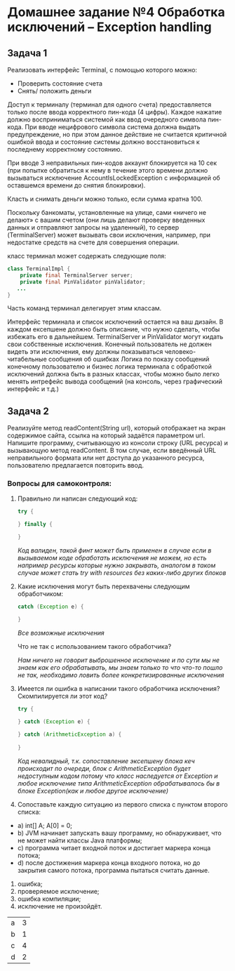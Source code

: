 # Домашнее задание №4 Обработка исключений – Exception handling

## Задача 1
Реализовать интерфейс Terminal, c помощью которого можно:
- Проверить состояние счета
- Снять/ положить деньги

Доступ к терминалу (терминал для одного счета) предоставляется только после ввода корректного пин-кода (4 цифры). Каждое нажатие должно восприниматься системой как ввод очередного символа пин-кода. При вводе нецифрового символа система должна выдать предупреждение, но при этом данное действие не считается критичной ошибкой ввода и состояние системы должно восстановиться к последнему корректному состоянию.

При вводе 3 неправильных пин-кодов аккаунт блокируется на 10 сек (при попытке обратиться к нему в течение этого времени должно вызываться исключение AccountIsLockedException c информацией об оставшемся времени до снятия блокировки).

Класть и снимать деньги можно только, если сумма кратна 100.

Поскольку банкоматы, установленные на улице, сами «ничего не делают» с вашим счетом (они лишь делают проверку введенных данных и отправляют запросы на удаленный), то сервер (TerminalServer) может вызывать свои исключения, например, при недостатке средств на счете для совершения операции. 

класс терминал может содержать следующие поля:
```java
class TerminalImpl {
    private final TerminalServer server;
    private final PinValidator pinValidator; 
   ...
}
```
Часть команд терминал делегирует этим классам.

Интерфейс терминала и список исключений остается на ваш дизайн. В каждом ексепшене должно быть описание, что нужно сделать, чтобы избежать его в дальнейшем.
TerminalServer и PinValidator могут кидать свои собственные исключения. Конечный пользователь не должен видеть эти исключения, ему должны показываться человеко-читабельные сообщения об ошибках
Логика по показу сообщений конечному пользователю и бизнес логика терминала с обработкой исключений должна быть в разных классах, чтобы можно было легко менять интрефейс вывода сообщений (на консоль, через графический интерфейс и т.д.)

## Задача 2
Реализуйте метод readContent(String url), который отображает на экран
содержимое сайта, ссылка на который задаётся параметром url.
Напишите программу, считывающую из консоли строку (URL ресурса) и вызывающую
метод readContent. В том случае, если введённый URL неправильного формата
или нет доступа до указанного ресурса, пользователю предлагается повторить ввод.


###  Вопросы для самоконтроля:
1. Правильно ли написан следующий код:
    ```java 
    try {

    } finally {

    }
    ```
    *Код валиден, такой финт может быть применен в случае если в вызываемом коде обработать исключения не можем, но есть например ресурсы которые нужно закрывать, аналогом в таком случае может стать try with resources без каких-либо других блоков*

2. Какие исключения могут быть перехвачены следующим обработчиком:
    ```java 
    catch (Exception e) {

    }
    ```
    *Все возможные исключения*

    Что не так с использованием такого обработчика?

    *Нам ничего не говорит выброшенное исключение и по сути мы не знаем как его обрабатывать, мы знаем только то что что-то пошло не так, необходимо ловить более конкретизированные исключения*
3. Имеется ли ошибка в написании такого обработчика исключения? Скомпилируется ли этот код?
    ```java 
    try {
    
    } catch (Exception e) {
        
    } catch (ArithmeticException a) {
        
    }
    ```
    *Код невалидный, т.к. сопоставление эксепшену блока кеч происходит по очереди, блок с ArithmeticException будет недоступным кодом потому что класс наследуется от Exception и любое исключение типа ArithmeticException обрабатывалось бы в блоке Exception(как и любое другое исключение)*
4. Сопоставьте каждую ситуацию из первого списка с пунктом второго списка:

- a) int[] A; A[0] = 0;
- b) JVM начинает запускать вашу программу, но обнаруживает, что не может найти классы Java платформы;
- c) программа читает входной поток и достигает маркера конца потока;
- d) после достижения маркера конца входного потока, но до закрытия самого потока, программа пытаться считать данные.

1) ошибка;
2) проверяемое исключение;
3) ошибка компиляции;
4) исключение не произойдёт.
<center>

|   |   |
|---|---|
| a | 3 |
| b | 1 | 
| c | 4 |
| d | 2 |
</center>
